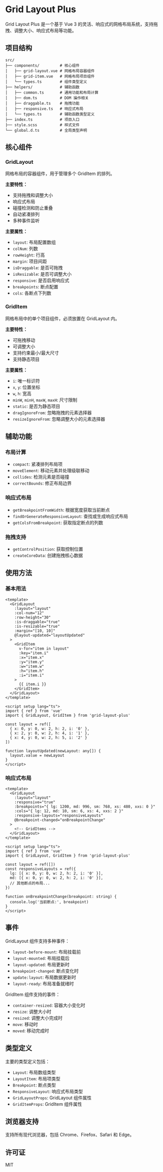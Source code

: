 # Grid Layout Plus

Grid Layout Plus 是一个基于 Vue 3 的灵活、响应式的网格布局系统，支持拖拽、调整大小、响应式布局等功能。

## 项目结构

```
src/
├── components/         # 核心组件
│   ├── grid-layout.vue # 网格布局容器组件
│   ├── grid-item.vue   # 网格布局项目组件
│   └── types.ts        # 组件类型定义
├── helpers/            # 辅助函数
│   ├── common.ts       # 通用功能和布局计算
│   ├── dom.ts          # DOM 操作相关
│   ├── draggable.ts    # 拖拽功能
│   ├── responsive.ts   # 响应式布局
│   └── types.ts        # 辅助函数类型定义
├── index.ts            # 项目入口
├── style.scss          # 样式文件
└── global.d.ts         # 全局类型声明
```

## 核心组件

### GridLayout

网格布局的容器组件，用于管理多个 GridItem 的排列。

**主要特性：**
- 支持拖拽和调整大小
- 响应式布局
- 碰撞检测和防止重叠
- 自动紧凑排列
- 多种事件监听

**主要属性：**
- `layout`: 布局配置数组
- `colNum`: 列数
- `rowHeight`: 行高
- `margin`: 项目间距
- `isDraggable`: 是否可拖拽
- `isResizable`: 是否可调整大小
- `responsive`: 是否启用响应式
- `breakpoints`: 断点配置
- `cols`: 各断点下列数

### GridItem

网格布局中的单个项目组件，必须放置在 GridLayout 内。

**主要特性：**
- 可拖拽移动
- 可调整大小
- 支持约束最小/最大尺寸
- 支持静态项目

**主要属性：**
- `i`: 唯一标识符
- `x`, `y`: 位置坐标
- `w`, `h`: 宽高
- `minW`, `minH`, `maxW`, `maxH`: 尺寸限制
- `static`: 是否为静态项目
- `dragIgnoreFrom`: 忽略拖拽的元素选择器
- `resizeIgnoreFrom`: 忽略调整大小的元素选择器

## 辅助功能

### 布局计算
- `compact`: 紧凑排列布局项
- `moveElement`: 移动元素并处理级联移动
- `collides`: 检测元素是否碰撞
- `correctBounds`: 修正布局边界

### 响应式布局
- `getBreakpointFromWidth`: 根据宽度获取当前断点
- `findOrGenerateResponsiveLayout`: 查找或生成响应式布局
- `getColsFromBreakpoint`: 获取指定断点的列数

### 拖拽支持
- `getControlPosition`: 获取控制位置
- `createCoreData`: 创建拖拽核心数据

## 使用方法

### 基本用法

```vue
<template>
  <GridLayout
    :layout="layout"
    :col-num="12"
    :row-height="30"
    :is-draggable="true"
    :is-resizable="true"
    :margin="[10, 10]"
    @layout-updated="layoutUpdated"
  >
    <GridItem
      v-for="item in layout"
      :key="item.i"
      :x="item.x"
      :y="item.y"
      :w="item.w"
      :h="item.h"
      :i="item.i"
    >
      {{ item.i }}
    </GridItem>
  </GridLayout>
</template>

<script setup lang="ts">
import { ref } from 'vue'
import { GridLayout, GridItem } from 'grid-layout-plus'

const layout = ref([
  { x: 0, y: 0, w: 2, h: 2, i: '0' },
  { x: 2, y: 0, w: 2, h: 4, i: '1' },
  { x: 4, y: 0, w: 2, h: 5, i: '2' }
])

function layoutUpdated(newLayout: any[]) {
  layout.value = newLayout
}
</script>
```

### 响应式布局

```vue
<template>
  <GridLayout
    :layout="layout"
    :responsive="true"
    :breakpoints="{ lg: 1200, md: 996, sm: 768, xs: 480, xxs: 0 }"
    :cols="{ lg: 12, md: 10, sm: 6, xs: 4, xxs: 2 }"
    :responsive-layouts="responsiveLayouts"
    @breakpoint-changed="onBreakpointChange"
  >
    <!-- GridItems -->
  </GridLayout>
</template>

<script setup lang="ts">
import { ref } from 'vue'
import { GridLayout, GridItem } from 'grid-layout-plus'

const layout = ref([])
const responsiveLayouts = ref({
  lg: [{ x: 0, y: 0, w: 2, h: 2, i: '0' }],
  md: [{ x: 0, y: 0, w: 2, h: 2, i: '0' }],
  // 其他断点的布局...
})

function onBreakpointChange(breakpoint: string) {
  console.log('当前断点:', breakpoint)
}
</script>
```

## 事件

GridLayout 组件支持多种事件：

- `layout-before-mount`: 布局挂载前
- `layout-mounted`: 布局挂载后
- `layout-updated`: 布局更新时
- `breakpoint-changed`: 断点变化时
- `update:layout`: 布局数据更新时
- `layout-ready`: 布局准备就绪时

GridItem 组件支持的事件：

- `container-resized`: 容器大小变化时
- `resize`: 调整大小时
- `resized`: 调整大小完成时
- `move`: 移动时
- `moved`: 移动完成时

## 类型定义

主要的类型定义包括：

- `Layout`: 布局数组类型
- `LayoutItem`: 布局项类型
- `Breakpoint`: 断点类型
- `ResponsiveLayout`: 响应式布局类型
- `GridLayoutProps`: GridLayout 组件属性
- `GridItemProps`: GridItem 组件属性

## 浏览器支持

支持所有现代浏览器，包括 Chrome、Firefox、Safari 和 Edge。

## 许可证

MIT